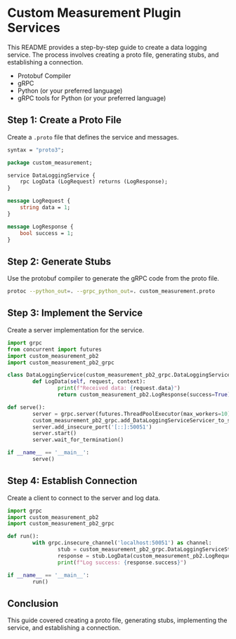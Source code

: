 # Custom Measurement Plugin Services

This README provides a step-by-step guide to create a data logging service. The process involves
creating a proto file, generating stubs, and establishing a connection.

- Protobuf Compiler
- gRPC
- Python (or your preferred language)
- gRPC tools for Python (or your preferred language)

## Step 1: Create a Proto File

Create a `.proto` file that defines the service and messages.

```proto
syntax = "proto3";

package custom_measurement;

service DataLoggingService {
    rpc LogData (LogRequest) returns (LogResponse);
}

message LogRequest {
    string data = 1;
}

message LogResponse {
    bool success = 1;
}
```

## Step 2: Generate Stubs

Use the protobuf compiler to generate the gRPC code from the proto file.

```sh
protoc --python_out=. --grpc_python_out=. custom_measurement.proto
```

## Step 3: Implement the Service

Create a server implementation for the service.

```python
import grpc
from concurrent import futures
import custom_measurement_pb2
import custom_measurement_pb2_grpc

class DataLoggingService(custom_measurement_pb2_grpc.DataLoggingServiceServicer):
        def LogData(self, request, context):
                print(f"Received data: {request.data}")
                return custom_measurement_pb2.LogResponse(success=True)

def serve():
        server = grpc.server(futures.ThreadPoolExecutor(max_workers=10))
        custom_measurement_pb2_grpc.add_DataLoggingServiceServicer_to_server(DataLoggingService(), server)
        server.add_insecure_port('[::]:50051')
        server.start()
        server.wait_for_termination()

if __name__ == '__main__':
        serve()
```

## Step 4: Establish Connection

Create a client to connect to the server and log data.

```python
import grpc
import custom_measurement_pb2
import custom_measurement_pb2_grpc

def run():
        with grpc.insecure_channel('localhost:50051') as channel:
                stub = custom_measurement_pb2_grpc.DataLoggingServiceStub(channel)
                response = stub.LogData(custom_measurement_pb2.LogRequest(data='Sample data'))
                print(f"Log success: {response.success}")

if __name__ == '__main__':
        run()
```

## Conclusion

This guide covered creating a proto file, generating stubs, implementing the service, and
establishing a connection.
